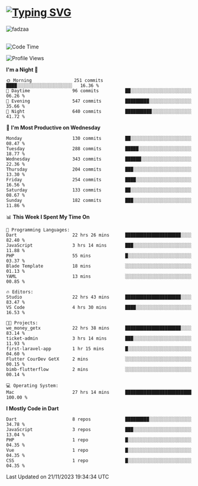 
<h1 align="left"><a href="https://git.io/typing-svg"><img src="https://readme-typing-svg.demolab.com?font=Fira+Code&pause=1000&color=F7F7F7&random=false&width=600&lines=Hi+%F0%9F%91%8B%2C+I'm+Fattah+Anggit+Al+Dzakwan;Junior+Software+Developer+from+SMK+Raden+Umar+Said" alt="Typing SVG" /></a></h1>


<div align="left" display="flex"> 
  <img src="https://komarev.com/ghpvc/?username=fadzaa&label=Profile%20views&color=0e75b6&style=flat" alt="fadzaa" /> 
</div>

<br/>

<!--START_SECTION:waka-->
![Code Time](http://img.shields.io/badge/Code%20Time-75%20hrs%2013%20mins-blue)

![Profile Views](http://img.shields.io/badge/Profile%20Views-237-blue)

**I'm a Night 🦉** 

```text
🌞 Morning                251 commits         ████░░░░░░░░░░░░░░░░░░░░░   16.36 % 
🌆 Daytime                96 commits          ██░░░░░░░░░░░░░░░░░░░░░░░   06.26 % 
🌃 Evening                547 commits         █████████░░░░░░░░░░░░░░░░   35.66 % 
🌙 Night                  640 commits         ██████████░░░░░░░░░░░░░░░   41.72 % 
```
📅 **I'm Most Productive on Wednesday** 

```text
Monday                   130 commits         ██░░░░░░░░░░░░░░░░░░░░░░░   08.47 % 
Tuesday                  288 commits         █████░░░░░░░░░░░░░░░░░░░░   18.77 % 
Wednesday                343 commits         ██████░░░░░░░░░░░░░░░░░░░   22.36 % 
Thursday                 204 commits         ███░░░░░░░░░░░░░░░░░░░░░░   13.30 % 
Friday                   254 commits         ████░░░░░░░░░░░░░░░░░░░░░   16.56 % 
Saturday                 133 commits         ██░░░░░░░░░░░░░░░░░░░░░░░   08.67 % 
Sunday                   182 commits         ███░░░░░░░░░░░░░░░░░░░░░░   11.86 % 
```


📊 **This Week I Spent My Time On** 

```text
💬 Programming Languages: 
Dart                     22 hrs 26 mins      █████████████████████░░░░   82.40 % 
JavaScript               3 hrs 14 mins       ███░░░░░░░░░░░░░░░░░░░░░░   11.88 % 
PHP                      55 mins             █░░░░░░░░░░░░░░░░░░░░░░░░   03.37 % 
Blade Template           18 mins             ░░░░░░░░░░░░░░░░░░░░░░░░░   01.13 % 
YAML                     13 mins             ░░░░░░░░░░░░░░░░░░░░░░░░░   00.85 % 

🔥 Editors: 
Studio                   22 hrs 43 mins      █████████████████████░░░░   83.47 % 
VS Code                  4 hrs 30 mins       ████░░░░░░░░░░░░░░░░░░░░░   16.53 % 

🐱‍💻 Projects: 
we_money_getx            22 hrs 38 mins      █████████████████████░░░░   83.14 % 
ticket-admin             3 hrs 14 mins       ███░░░░░░░░░░░░░░░░░░░░░░   11.93 % 
first-laravel-app        1 hr 15 mins        █░░░░░░░░░░░░░░░░░░░░░░░░   04.60 % 
Flutter CourDev GetX     2 mins              ░░░░░░░░░░░░░░░░░░░░░░░░░   00.15 % 
bimb-flutterflow         2 mins              ░░░░░░░░░░░░░░░░░░░░░░░░░   00.14 % 

💻 Operating System: 
Mac                      27 hrs 14 mins      █████████████████████████   100.00 % 
```

**I Mostly Code in Dart** 

```text
Dart                     8 repos             █████████░░░░░░░░░░░░░░░░   34.78 % 
JavaScript               3 repos             ███░░░░░░░░░░░░░░░░░░░░░░   13.04 % 
PHP                      1 repo              █░░░░░░░░░░░░░░░░░░░░░░░░   04.35 % 
Vue                      1 repo              █░░░░░░░░░░░░░░░░░░░░░░░░   04.35 % 
CSS                      1 repo              █░░░░░░░░░░░░░░░░░░░░░░░░   04.35 % 
```




 Last Updated on 21/11/2023 19:34:34 UTC
<!--END_SECTION:waka-->
